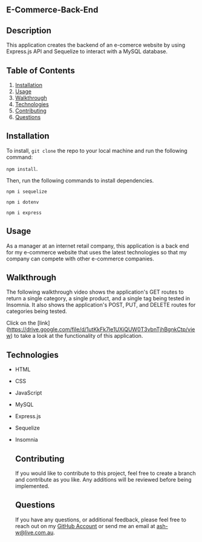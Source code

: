 ## E-Commerce-Back-End

## Description

This application creates the backend of an e-comerce website by using Express.js API and Sequelize to interact with a MySQL database.

## Table of Contents

1. [Installation](#Installation)
2. [Usage](#Usage)
3. [Walkthrough](#Walkthrough)
4. [Technologies](#Technologies)
5. [Contributing](#Contributing)
6. [Questions](#Questions)

## Installation

To install, `git clone` the repo to your local machine and run the following command:

`npm install`.

Then, run the following commands to install dependencies.

`npm i sequelize`

`npm i dotenv`

`npm i express`

## Usage

As a manager at an internet retail company, this application is a back end for my e-commerce website that uses the latest technologies so that my company can compete with other e-commerce companies.

## Walkthrough

The following walkthrough video shows the application's GET routes to return a single category, a single product, and a single tag being tested in Insomnia. It also shows the application's POST, PUT, and DELETE routes for categories being tested.

Click on the [link] (https://drive.google.com/file/d/1utKkFk7le1UXiQUW0T3vbnTjhBgnkCtp/view) to take a look at the functionality of this application.

## Technologies

- HTML
- CSS
- JavaScript
- MySQL
- Express.js
- Sequelize
- Insomnia

  ## Contributing

  If you would like to contribute to this project, feel free to create a branch and contribute as you like. Any additions will be reviewed before being implemented.

  ## Questions

  If you have any questions, or additional feedback, please feel free to reach out on my
  [GitHub Account](https://github.com/AshWeston) or send me an email at ash-w@live.com.au.
